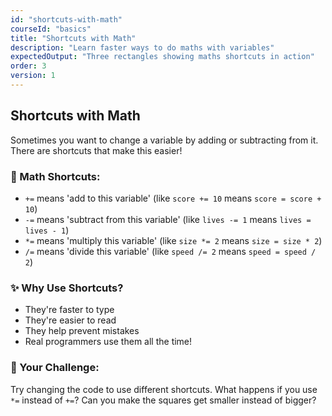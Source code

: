 ```yaml
---
id: "shortcuts-with-math"
courseId: "basics"
title: "Shortcuts with Math"
description: "Learn faster ways to do maths with variables"
expectedOutput: "Three rectangles showing maths shortcuts in action"
order: 3
version: 1
---
```


## Shortcuts with Math

Sometimes you want to change a variable by adding or subtracting from it. There are shortcuts that make this easier!

### 🚀 Math Shortcuts:

- `+=` means 'add to this variable' (like `score += 10` means `score = score + 10`)
- `-=` means 'subtract from this variable' (like `lives -= 1` means `lives = lives - 1`)
- `*=` means 'multiply this variable' (like `size *= 2` means `size = size * 2`)
- `/=` means 'divide this variable' (like `speed /= 2` means `speed = speed / 2`)

### ✨ Why Use Shortcuts?

- They're faster to type
- They're easier to read
- They help prevent mistakes
- Real programmers use them all the time!

### 🌟 Your Challenge:

Try changing the code to use different shortcuts. What happens if you use `*=` instead of `+=`? Can you make the squares get smaller instead of bigger?